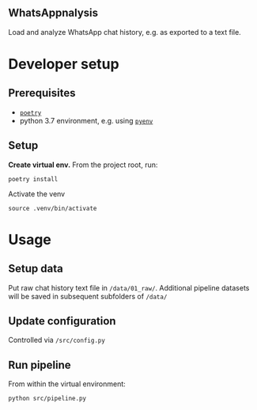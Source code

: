 WhatsAppnalysis
----

Load and analyze WhatsApp chat history, e.g. as exported to a text file.

# Developer setup

## Prerequisites
- [`poetry`](https://python-poetry.org/)
- python 3.7 environment, e.g. using [`pyenv`](https://github.com/pyenv/pyenv)

## Setup

**Create virtual env.**
From the project root, run: 
```shell script
poetry install
```

Activate the venv
```shell script
source .venv/bin/activate
```


# Usage

## Setup data
Put raw chat history text file in `/data/01_raw/`. Additional pipeline datasets 
will be saved in subsequent subfolders of `/data/`

## Update configuration
Controlled via `/src/config.py`

## Run pipeline
From within the virtual environment:
```
python src/pipeline.py
```


